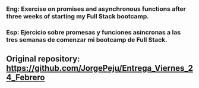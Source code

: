 ### Eng: Exercise on promises and asynchronous functions after three weeks of starting my Full Stack bootcamp.

### Esp: Ejercicio sobre promesas y funciones asíncronas a las tres semanas de comenzar mi bootcamp de Full Stack.

## Original repository: https://github.com/JorgePeju/Entrega_Viernes_24_Febrero
